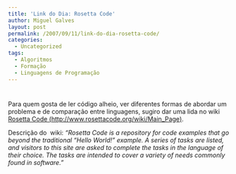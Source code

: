```yaml
---
title: 'Link do Dia: Rosetta Code'
author: Miguel Galves
layout: post
permalink: /2007/09/11/link-do-dia-rosetta-code/
categories:
  - Uncategorized
tags:
  - Algoritmos
  - Formação
  - Linguagens de Programação
---
```

# 

Para quem gosta de ler código alheio, ver diferentes formas de abordar um problema e de comparação entre linguagens, sugiro dar uma lida no wiki [Rosetta Code (http://www.rosettacode.org/wiki/Main_Page)][1].

 [1]: http://www.rosettacode.org/wiki/Main_Page

Descrição do  wiki: *“Rosetta Code is a repository for code examples that go beyond the traditional “Hello World!” example. A series of tasks are listed, and visitors to this site are asked to complete the tasks in the language of their choice. The tasks are intended to cover a variety of needs commonly found in software.”*
